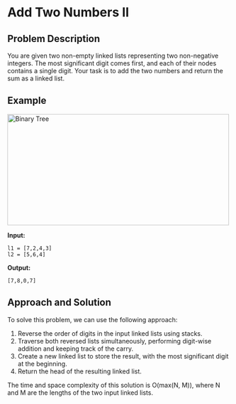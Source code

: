 # Add Two Numbers II

## Problem Description

You are given two non-empty linked lists representing two non-negative integers. The most significant digit comes first, and each of their nodes contains a single digit. Your task is to add the two numbers and return the sum as a linked list.

## Example

<img src="https://assets.leetcode.com/uploads/2021/04/09/sumii-linked-list.jpg" alt="Binary Tree" width="500" height="250">

**Input:**

```
l1 = [7,2,4,3]
l2 = [5,6,4]
```

**Output:**

```
[7,8,0,7]
```

## Approach and Solution 

To solve this problem, we can use the following approach:

1. Reverse the order of digits in the input linked lists using stacks.
2. Traverse both reversed lists simultaneously, performing digit-wise addition and keeping track of the carry.
3. Create a new linked list to store the result, with the most significant digit at the beginning.
4. Return the head of the resulting linked list.

The time and space complexity of this solution is O(max(N, M)), where N and M are the lengths of the two input linked lists.

